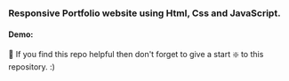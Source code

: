 ### Responsive Portfolio website using Html, Css and JavaScript.




#### Demo: 


🙏 If you find this repo helpful then don't forget to give a start ❇️  to this repository. :)

